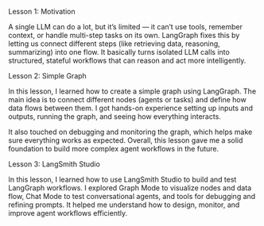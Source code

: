 Lesson 1: Motivation

A single LLM can do a lot, but it’s limited — it can’t use tools, remember context, or handle multi-step tasks on its own.
LangGraph fixes this by letting us connect different steps (like retrieving data, reasoning, summarizing) into one flow.
It basically turns isolated LLM calls into structured, stateful workflows that can reason and act more intelligently.

Lesson 2: Simple Graph

In this lesson, I learned how to create a simple graph using LangGraph. The main idea is to connect different nodes (agents or tasks) and define how data flows between them. I got hands-on experience setting up inputs and outputs, running the graph, and seeing how everything interacts.

It also touched on debugging and monitoring the graph, which helps make sure everything works as expected. Overall, this lesson gave me a solid foundation to build more complex agent workflows in the future.

Lesson 3: LangSmith Studio

In this lesson, I learned how to use LangSmith Studio to build and test LangGraph workflows. I explored Graph Mode to visualize nodes and data flow, Chat Mode to test conversational agents, and tools for debugging and refining prompts. It helped me understand how to design, monitor, and improve agent workflows efficiently.